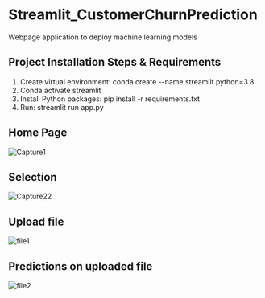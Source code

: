 # Streamlit_CustomerChurnPrediction
Webpage application to deploy machine learning models
## Project Installation Steps & Requirements
1. Create virtual environment: conda create --name streamlit python=3.8
2. Conda activate streamlit
3. Install Python packages: pip install -r requirements.txt   
4. Run: streamlit run app.py

## Home Page
![Capture1](https://user-images.githubusercontent.com/102400483/217829695-e62bd27e-5b2d-413b-9360-947ee0658673.JPG)

## Selection
![Capture22](https://user-images.githubusercontent.com/102400483/217831129-0a36bbea-d47d-4a5f-b74d-3d9d89d613a7.png)

## Upload file
![file1](https://user-images.githubusercontent.com/102400483/217831215-a031224e-9f03-4c67-9563-38a22ad66d00.jpeg)

## Predictions on uploaded file
![file2](https://user-images.githubusercontent.com/102400483/217831264-bd587b9a-f8df-47b3-a3c4-20bca6c7399a.jpeg)


